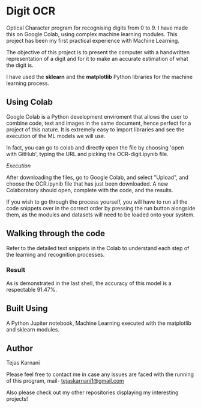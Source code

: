# Digit OCR

Optical Character program for recognising digits from 0 to 9. I have made this on Google Colab, using complex machine learning modules. This project has been my first practical experience with Machine Learning.

The objective of this project is to present the computer with a handwritten representation of a digit and for it to make an accurate estimation of what the digit is.

I have used the **sklearn** and the **matplotlib** Python libraries for the machine learning process.

## Using Colab

Google Colab is a Python development enviroment that allows the user to combine code, text and images in the same document, hence perfect for a project of this nature. It is extremely easy to import libraries and see the execution of the ML models we will use.

In fact, you can go to colab and directly open the file by choosing 'open with GitHub', typing the URL and picking the OCR-digit.ipynib file.

_Execution_

After downloading the files, go to Google Colab, and select "Upload", and choose the OCR.ipynib file that has just been downloaded.
A new Colaboratory should open, complete with the code, and the results.

If you wish to go through the process yourself, you will have to run all the code snippets over in the correct order by pressing the run button alongside them, as the modules and datasets will need to be loaded onto your system.

## Walking through the code

Refer to the detailed text snippets in the Colab to understand each step of the learning and recognition processes.

### Result

As is demonstrated in the last shell, the accuracy of this model is a respectable 91.47%.

## Built Using

A Python Jupiter notebook, Machine Learning executed with the matplotlib and sklearn modules.

## Author

Tejas Karnani

Please feel free to contact me in case any issues are faced with the running of this program, mail- tejaskarnani1@gmail.com

Also please check out my other repositories displaying my interesting projects!

